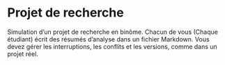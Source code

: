 # Projet de recherche

Simulation d’un projet de recherche en binôme. Chacun de vous (Chaque étudiant) écrit des résumés d’analyse dans un fichier Markdown. Vous devez gérer les interruptions, les conflits et les versions, comme dans un projet réel.


